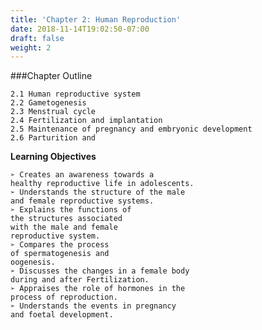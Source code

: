 ```yaml
---
title: 'Chapter 2: Human Reproduction'
date: 2018-11-14T19:02:50-07:00
draft: false
weight: 2
---
```


###Chapter Outline

    2.1 Human reproductive system
    2.2 Gametogenesis
    2.3 Menstrual cycle
    2.4 Fertilization and implantation
    2.5 Maintenance of pregnancy and embryonic development
    2.6 Parturition and

**Learning Objectives**

    ➢ Creates an awareness towards a
    healthy reproductive life in adolescents.
    ➢ Understands the structure of the male
    and female reproductive systems.
    ➢ Explains the functions of
    the structures associated
    with the male and female
    reproductive system.
    ➢ Compares the process
    of spermatogenesis and
    oogenesis.
    ➢ Discusses the changes in a female body
    during and after Fertilization.
    ➢ Appraises the role of hormones in the
    process of reproduction.
    ➢ Understands the events in pregnancy
    and foetal development.


